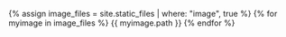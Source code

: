 {% assign image_files = site.static_files | where: "image", true %}
{% for myimage in image_files %}
  {{ myimage.path }}
{% endfor %}